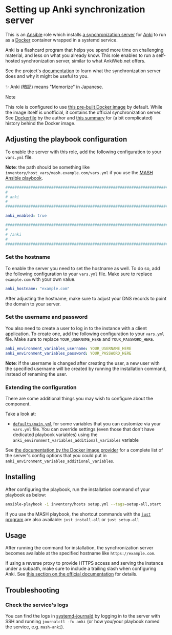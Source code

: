 <!--
SPDX-FileCopyrightText: 2020 - 2024 MDAD project contributors
SPDX-FileCopyrightText: 2020 - 2024 Slavi Pantaleev
SPDX-FileCopyrightText: 2020 Aaron Raimist
SPDX-FileCopyrightText: 2020 Chris van Dijk
SPDX-FileCopyrightText: 2020 Dominik Zajac
SPDX-FileCopyrightText: 2020 Mickaël Cornière
SPDX-FileCopyrightText: 2022 François Darveau
SPDX-FileCopyrightText: 2022 Julian Foad
SPDX-FileCopyrightText: 2022 Warren Bailey
SPDX-FileCopyrightText: 2023 Antonis Christofides
SPDX-FileCopyrightText: 2023 Felix Stupp
SPDX-FileCopyrightText: 2023 Pierre 'McFly' Marty
SPDX-FileCopyrightText: 2024 - 2025 Suguru Hirahara

SPDX-License-Identifier: AGPL-3.0-or-later
-->

# Setting up Anki synchronization server

This is an [Ansible](https://www.ansible.com/) role which installs [a synchronization server](https://github.com/ankitects/anki/tree/main/docs/syncserver) for [Anki](https://apps.ankiweb.net) to run as a [Docker](https://www.docker.com/) container wrapped in a systemd service.

Anki is a flashcard program that helps you spend more time on challenging material, and less on what you already know. This role enables to run a self-hosted synchronization server, similar to what AnkiWeb.net offers.

See the project's [documentation](https://docs.ankiweb.net/sync-server.html) to learn what the synchronization server does and why it might be useful to you.

✨ Anki (暗記) means "Memorize" in Japanese.

>[!NOTE]
>
> This role is configured to use [this pre-built Docker image](https://github.com/luckyturtledev/docker-images/pkgs/container/anki) by default. While the image itself is unofficial, it contains the official synchronization server. See [Dockerfile](https://github.com/LuckyTurtleDev/docker-images/blob/main/dockerfiles/anki/Dockerfile) by the author and [this summary](https://github.com/truecharts/public/issues/17318#issue-2092096085) for (a bit complicated) history behind the Docker image.

## Adjusting the playbook configuration

To enable the server with this role, add the following configuration to your `vars.yml` file.

**Note**: the path should be something like `inventory/host_vars/mash.example.com/vars.yml` if you use the [MASH Ansible playbook](https://github.com/mother-of-all-self-hosting/mash-playbook).

```yaml
########################################################################
#                                                                      #
# anki                                                                 #
#                                                                      #
########################################################################

anki_enabled: true

########################################################################
#                                                                      #
# /anki                                                                #
#                                                                      #
########################################################################
```

### Set the hostname

To enable the server you need to set the hostname as well. To do so, add the following configuration to your `vars.yml` file. Make sure to replace `example.com` with your own value.

```yaml
anki_hostname: "example.com"
```

After adjusting the hostname, make sure to adjust your DNS records to point the domain to your server.

### Set the username and password

You also need to create a user to log in to the instance with a client application. To create one, add the following configuration to your `vars.yml` file. Make sure to replace `YOUR_USERNAME_HERE` and `YOUR_PASSWORD_HERE`.

```yaml
anki_environment_variables_username: YOUR_USERNAME_HERE
anki_environment_variables_password: YOUR_PASSWORD_HERE
```

**Note**: if the username is changed after creating the user, a new user with the specified username will be created by running the installation command, instead of renaming the user.

### Extending the configuration

There are some additional things you may wish to configure about the component.

Take a look at:

- [`defaults/main.yml`](../defaults/main.yml) for some variables that you can customize via your `vars.yml` file. You can override settings (even those that don't have dedicated playbook variables) using the `anki_environment_variables_additional_variables` variable

See [the documentation by the Docker image provider](https://github.com/LuckyTurtleDev/docker-images/blob/main/dockerfiles/anki/README.md) for a complete list of the server's config options that you could put in `anki_environment_variables_additional_variables`.

## Installing

After configuring the playbook, run the installation command of your playbook as below:

```sh
ansible-playbook -i inventory/hosts setup.yml --tags=setup-all,start
```

If you use the MASH playbook, the shortcut commands with the [`just` program](https://github.com/mother-of-all-self-hosting/mash-playbook/blob/main/docs/just.md) are also available: `just install-all` or `just setup-all`

## Usage

After running the command for installation, the synchronization server becomes available at the specified hostname like `https://example.com`.

If using a reverse proxy to provide HTTPS access and serving the instance under a subpath, make sure to include a trailing slash when configuring Anki. See [this section on the official documentation](https://docs.ankiweb.net/sync-server.html#reverse-proxies) for details.

## Troubleshooting

### Check the service's logs

You can find the logs in [systemd-journald](https://www.freedesktop.org/software/systemd/man/systemd-journald.service.html) by logging in to the server with SSH and running `journalctl -fu anki` (or how you/your playbook named the service, e.g. `mash-anki`).
